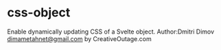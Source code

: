 # css-object

Enable dynamically updating CSS of a Svelte object.
Author:Dmitri Dimov dimametahnet@gmail.com by CreativeOutage.com